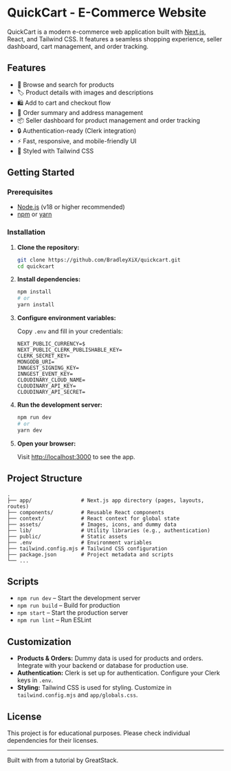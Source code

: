 # QuickCart - E-Commerce Website

QuickCart is a modern e-commerce web application built with [Next.js](https://nextjs.org/), React, and Tailwind CSS. It features a seamless shopping experience, seller dashboard, cart management, and order tracking.

## Features

- 🛒 Browse and search for products
- 🏷️ Product details with images and descriptions
- 🛍️ Add to cart and checkout flow
- 🚚 Order summary and address management
- 📦 Seller dashboard for product management and order tracking
- 🔒 Authentication-ready (Clerk integration)
- ⚡ Fast, responsive, and mobile-friendly UI
- 🎨 Styled with Tailwind CSS

## Getting Started

### Prerequisites

- [Node.js](https://nodejs.org/) (v18 or higher recommended)
- [npm](https://www.npmjs.com/) or [yarn](https://yarnpkg.com/)

### Installation

1. **Clone the repository:**
   ```sh
   git clone https://github.com/BradleyXiX/quickcart.git
   cd quickcart
   ```

2. **Install dependencies:**
   ```sh
   npm install
   # or
   yarn install
   ```

3. **Configure environment variables:**

   Copy `.env` and fill in your credentials:
   ```
   NEXT_PUBLIC_CURRENCY=$
   NEXT_PUBLIC_CLERK_PUBLISHABLE_KEY=
   CLERK_SECRET_KEY=
   MONGODB_URI=
   INNGEST_SIGNING_KEY=
   INNGEST_EVENT_KEY=
   CLOUDINARY_CLOUD_NAME=
   CLOUDINARY_API_KEY=
   CLOUDINARY_API_SECRET=
   ```

4. **Run the development server:**
   ```sh
   npm run dev
   # or
   yarn dev
   ```

5. **Open your browser:**

   Visit [http://localhost:3000](http://localhost:3000) to see the app.

## Project Structure

```
.
├── app/                # Next.js app directory (pages, layouts, routes)
├── components/         # Reusable React components
├── context/            # React context for global state
├── assets/             # Images, icons, and dummy data
├── lib/                # Utility libraries (e.g., authentication)
├── public/             # Static assets
├── .env                # Environment variables
├── tailwind.config.mjs # Tailwind CSS configuration
├── package.json        # Project metadata and scripts
└── ...
```

## Scripts

- `npm run dev` – Start the development server
- `npm run build` – Build for production
- `npm start` – Start the production server
- `npm run lint` – Run ESLint

## Customization

- **Products & Orders:** Dummy data is used for products and orders. Integrate with your backend or database for production use.
- **Authentication:** Clerk is set up for authentication. Configure your Clerk keys in `.env`.
- **Styling:** Tailwind CSS is used for styling. Customize in `tailwind.config.mjs` and `app/globals.css`.

## License

This project is for educational purposes. Please check individual dependencies for their licenses.

---

Built with from a tutorial by GreatStack.